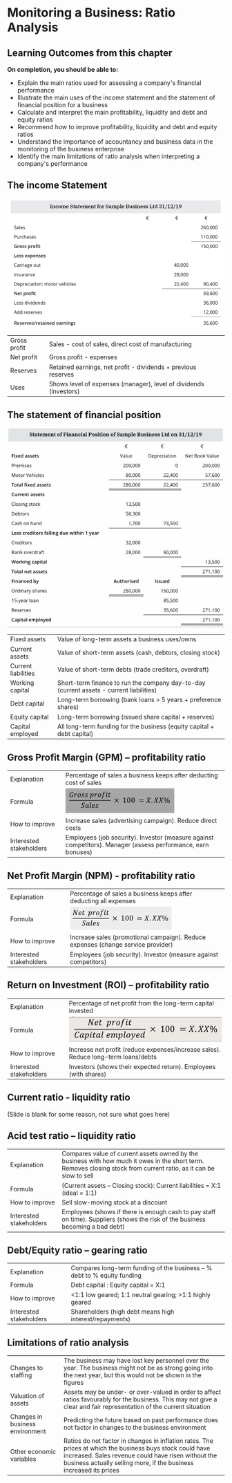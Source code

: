 # Monitoring a Business: Ratio Analysis

## Learning Outcomes from this chapter

**On completion, you should be able to:**

- Explain the main ratios used for assessing a company's financial performance
- Illustrate the main uses of the income statement and the statement of financial position for a business
- Calculate and interpret the main profitability, liquidity and debt and equity ratios
- Recommend how to improve profitability, liquidity and debt and equity ratios
- Understand the importance of accountancy and business data in the monitoring of the business enterprise
- Identify the main limitations of ratio analysis when interpreting a company's performance

## The income Statement

![The income Statement](12-monitoring-a-business-ratio-analysis/income-statement.png)

| | |
|-|-|
| Gross profit | Sales - cost of sales, direct cost of manufacturing |
| Net profit | Gross profit - expenses |
| Reserves | Retained earnings, net profit - dividends + previous reserves |
| Uses | Shows level of expenses (manager), level of dividends (investors) |

<!--card-->

## The statement of financial position

![The statement of financial position](12-monitoring-a-business-ratio-analysis/financial-position.png)

| | |
|-|-|
| Fixed assets | Value of long-term assets a business uses/owns |
| Current assets | Value of short-term assets (cash, debtors, closing stock) |
| Current liabilities | Value of short-term debts (trade creditors, overdraft) |
| Working capital | Short-term finance to run the company day-to-day (current assets - current liabilities) |
| Debt capital | Long-term borrowing (bank loans > 5 years + preference shares) |
| Equity capital | Long-term borrowing (issued share capital + reserves) |
| Capital employed | All long-term funding for the business (equity capital + debt capital) |

<!--card-->

## Gross Profit Margin (GPM) – profitability ratio

| | |
|-|-|
| Explanation | Percentage of sales a business keeps after deducting cost of sales |
| Formula | ![GPM Formula](12-monitoring-a-business-ratio-analysis/gpm-formula.png) |
| How to improve | Increase sales (advertising campaign). Reduce direct costs |
| Interested stakeholders | Employees (job security). Investor (measure against competitors). Manager (assess performance, earn bonuses) |

<!--card-->

## Net Profit Margin (NPM) - profitability ratio

| | |
|-|-|
| Explanation | Percentage of sales a business keeps after deducting all expenses |
| Formula | ![NPM Formula](12-monitoring-a-business-ratio-analysis/npm-formula.png) |
| How to improve | Increase sales (promotional campaign). Reduce expenses (change service provider) |
| Interested stakeholders | Employees (job security). Investor (measure against competitors) |

<!--card-->

## Return on Investment (ROI) – profitability ratio

| | |
|-|-|
| Explanation | Percentage of net profit from the long-term capital invested |
| Formula | ![ROI Forlmula](12-monitoring-a-business-ratio-analysis/roi-formula.png) |
| How to improve | Increase net profit (reduce expenses/increase sales). Reduce long-term loans/debts |
| Interested stakeholders | Investors (shows their expected return). Employees (with shares) |

<!--card-->

## Current ratio - liquidity ratio

(Slide is blank for some reason, not sure what goes here)

## Acid test ratio – liquidity ratio

| | |
|-|-|
| Explanation | Compares value of current assets owned by the business with how much it owes in the short term. Removes closing stock from current ratio, as it can be slow to sell
| Formula | (Current assets – Closing stock): Current liabilities = X:1 (ideal = 1:1) |
| How to improve | Sell slow-moving stock at a discount |
| Interested stakeholders | Employees (shows if there is enough cash to pay staff on time). Suppliers (shows the risk of the business becoming a bad debt) |

<!--card-->

## Debt/Equity ratio – gearing ratio

| | |
|-|-|
| Explanation | Compares long-term funding of the business – % debt to % equity funding |
| Formula | Debt capital : Equity capital = X:1 |
| How to improve | <1:1 low geared; 1:1 neutral gearing; >1:1 highly geared |
| Interested stakeholders | Shareholders (high debt means high interest/repayments) |

<!--card-->

## Limitations of ratio analysis

| | |
|-|-|
| Changes to staffing | The business may have lost key personnel over the year. The business might not be as strong going into the next year, but this would not be shown in the figures |
| Valuation of assets | Assets may be under- or over-valued in order to affect ratios favourably for the business. This may not give a clear and fair representation of the current situation |
| Changes in business environment | Predicting the future based on past performance does not factor in changes to the business environment |
| Other economic variables | Ratios do not factor in changes in inflation rates. The prices at which the business buys stock could have increased. Sales revenue could have risen without the business actually selling more, if the business increased its prices |
